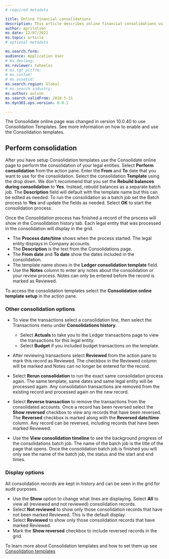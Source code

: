 ```yaml
---
# required metadata

title: Online financial consolidations
description: This article describes online financial consolidations using templates in General ledger.
author: aprilolson
ms.date: 12/07/2022
ms.topic: article
# optional metadata

ms.search.form: 
audience: Application User
# ms.devlang: 
ms.reviewer: twheeloc
# ms.tgt_pltfrm: 
# ms.custom: 
# ms.assetid: 
ms.search.region: Global
# ms.search.industry: 
ms.author: aolson
ms.search.validFrom: 2018-5-31
ms.dyn365.ops.version: 8.0.1

---
```

The Consolidate online page was changed in version 10.0.40 to use Consolidation Templates. See more information on how to enable and use the Consolidation templates. 

## Perform consolidation

After you have setup Consolidation templates use the Consolidate online page to perform the consolidation of your legal entities. Select **Perform consolidation** from the action pane. Enter the **From** and **To** date that you want to use for the consolidation. Select the consolidation **Template** using the drop down. We don't recommend that you set the **Rebuild balances during consolidation** to **Yes**. Instead, rebuild balances as a separate batch job. The **Description** field will default with the template name but this can be edited as needed. To run the consolidation as a batch job set the Batch process to **Yes** and update the fields as needed. Select **OK** to start the consolidation process. 

Once the Consolidation process has finished a record of the process will show in the Consolidation history tab. Each legal entity that was processed in the consolidation will display in the grid. 
- The **Process date/time** shows when the process started. The legal entity displays in Company accounts.
- The **Description** is the text from the Consolidations page.
- The **From date** and **To date** show the dates included in the consolidation.
- The template name shows in the **Ledger consolidation template** field.
- Use the **Notes** column to enter any notes about the consolidation or your review process. Notes can only be entered before the record is marked as Reviewed. 

To access the consolidation templates select the **Consolidation online template setup** in the action pane. 

### Other consolidation options
- To view the transactions select a consolidation line, then select the Transactions menu under **Consolidations history**.
  - Select **Actuals** to take you to the Ledger transactions page to view the transactions for this legal entity.
  - Select **Budget** if you included budget transactions on the template.
- After reviewing transactions select **Reviewed** from the action pane to mark this record as Reviewed. The checkbox in the Reviewed column will be marked and Notes can no longer be entered for the record. 

- Select **Rerun consolidation** to run the exact same consolidation process again. The same template, same dates and same legal entity will be processed again. Any consolidation transactions are removed from the existing record and processed again on the new record.
- Select **Reverse transaction** to remove the transactions from the consolidated accounts. Once a record has been reversed select the **Show reversed** checkbox to view any records that have been reversed. The **Reversed** checkbox is marked along with the **Reversed date/time** column. Any record can be reversed, including records that have been marked Reviewed.
- Use the **View consolidation timeline** to see the background progress of the consolidations batch job. The name of the batch job is the title of the page that opens. Once the consolidation batch job is finished you will only see the name of the batch job, the status and the start and end times. 

### Display options 
All consolidation records are kept in history and can be seen in the grid for audit purposes. 
- Use the **Show** option to change what lines are displaying. Select **All** to view all (reviewed and not reviewed) consolidation records. 
- Select **Not reviewed** to show only those consolidation records that have not been marked Reviewed. This is the default display.
- Select **Reviewed** to show only those consolidation records that have marked Reviewed.
- Mark the **Show reversed** checkbox to include reversed records in the grid. 

To learn more about Consolidation templates and how to set them up see [Consolidation templates](Consolidation-templates.md)


